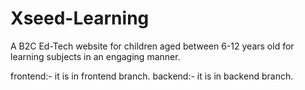 # Xseed-Learning
A B2C Ed-Tech website for children aged between 6-12 years old for learning subjects in an engaging manner.

frontend:- it is in frontend branch.
backend:- it is in backend branch.
